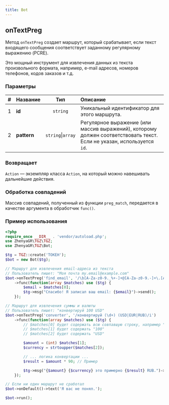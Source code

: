 ```yaml
---
title: Bot
---
```


## onTextPreg
Метод `onTextPreg` создает маршрут, который срабатывает, если текст входящего сообщения соответствует заданному регулярному выражению (PCRE).

Это мощный инструмент для извлечения данных из текста произвольного формата, например, e-mail адресов, номеров телефонов, кодов заказов и т.д.

### Параметры
| # |  Название |      Тип       | Описание                                                                                                |
|:-:|:----------|:--------------:|:--------------------------------------------------------------------------------------------------------|
| 1 | **id**    | `string`       | Уникальный идентификатор для этого маршрута.                                                            |
| 2 | **pattern** | `string`\|`array` | Регулярное выражение (или массив выражений), которому должен соответствовать текст. Если не указан, используется `id`. |

### Возвращает
`Action` — экземпляр класса `Action`, на который можно навешивать дальнейшие действия.

### Обработка совпадений
Массив совпадений, полученный из функции `preg_match`, передается в качестве аргумента в обработчик `func()`.

### Пример использования
```php
<?php
require_once __DIR__ . 'vendor/autoload.php';
use ZhenyaGR\TGZ\TGZ;
use ZhenyaGR\TGZ\Bot;

$tg = TGZ::create('ТОКЕН');
$bot = new Bot($tg);

// Маршрут для извлечения email-адреса из текста
// Пользователь пишет: "Моя почта my.email@example.com"
$bot->onTextPreg('find_email', '/\b[A-Za-z0-9._%+-]+@[A-Za-z0-9.-]+\.[A-Z|a-z]{2,}\b/')
    ->func(function(array $matches) use ($tg) {
        $email = $matches[0];
        $tg->msg("Спасибо! Я записал ваш email: {$email}")->send();
    });

// Маршрут для извлечения суммы и валюты
// Пользователь пишет: "конвертируй 100 USD"
$bot->onTextPreg('converter', '/конвертируй (\d+) (USD|EUR|RUB)/i')
    ->func(function(array $matches) use ($tg) {
        // $matches[0] будет содержать всю совпавшую строку, например "конвертируй 100 USD"
        // $matches[1] будет содержать "100"
        // $matches[2] будет содержать "USD"

        $amount = (int) $matches[1];
        $currency = strtoupper($matches[2]);

        // ... логика конвертации ...
        $result = $amount * 90; // Пример

        $tg->msg("{$amount} {$currency} это примерно {$result} RUB.")->send();
    });

// Если ни один маршрут не сработал
$bot->onDefault()->text('Я вас не понял.');

$bot->run();
```
